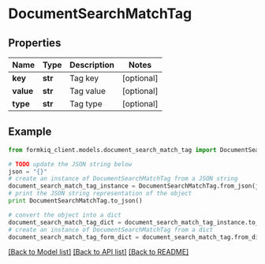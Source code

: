 # DocumentSearchMatchTag


## Properties

Name | Type | Description | Notes
------------ | ------------- | ------------- | -------------
**key** | **str** | Tag key | [optional] 
**value** | **str** | Tag value | [optional] 
**type** | **str** | Tag type | [optional] 

## Example

```python
from formkiq_client.models.document_search_match_tag import DocumentSearchMatchTag

# TODO update the JSON string below
json = "{}"
# create an instance of DocumentSearchMatchTag from a JSON string
document_search_match_tag_instance = DocumentSearchMatchTag.from_json(json)
# print the JSON string representation of the object
print DocumentSearchMatchTag.to_json()

# convert the object into a dict
document_search_match_tag_dict = document_search_match_tag_instance.to_dict()
# create an instance of DocumentSearchMatchTag from a dict
document_search_match_tag_form_dict = document_search_match_tag.from_dict(document_search_match_tag_dict)
```
[[Back to Model list]](../README.md#documentation-for-models) [[Back to API list]](../README.md#documentation-for-api-endpoints) [[Back to README]](../README.md)


